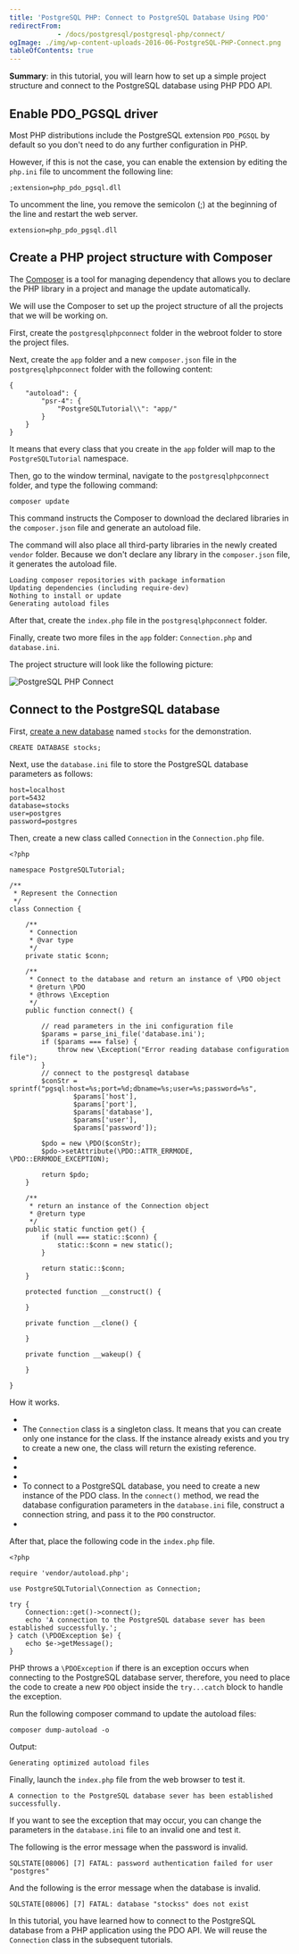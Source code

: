 ```yaml
---
title: 'PostgreSQL PHP: Connect to PostgreSQL Database Using PDO'
redirectFrom: 
            - /docs/postgresql/postgresql-php/connect/
ogImage: ./img/wp-content-uploads-2016-06-PostgreSQL-PHP-Connect.png
tableOfContents: true
---
```



**Summary**: in this tutorial, you will learn how to set up a simple project structure and connect to the PostgreSQL database using PHP PDO API.





## Enable PDO_PGSQL driver





Most PHP distributions include the PostgreSQL extension `PDO_PGSQL` by default so you don't need to do any further configuration in PHP.





However, if this is not the case, you can enable the extension by editing the `php.ini` file to uncomment the following line:





```
;extension=php_pdo_pgsql.dll
```





To uncomment the line, you remove the semicolon (;) at the beginning of the line and restart the web server.





```
extension=php_pdo_pgsql.dll
```





## Create a PHP project structure with Composer





The [Composer](http://Composer) is a tool for managing dependency that allows you to declare the PHP library in a project and manage the update automatically.





We will use the Composer to set up the project structure of all the projects that we will be working on.





First, create the `postgresqlphpconnect` folder in the webroot folder to store the project files.





Next, create the `app` folder and a new `composer.json` file in the `postgresqlphpconnect` folder with the following content:





```
{
    "autoload": {
        "psr-4": {
            "PostgreSQLTutorial\\": "app/"
        }
    }
}
```





It means that every class that you create in the `app` folder will map to the `PostgreSQLTutorial` namespace.





Then, go to the window terminal, navigate to the `postgresqlphpconnect` folder, and type the following command:





```
composer update
```





This command instructs the Composer to download the declared libraries in the `composer.json` file and generate an autoload file.





The command will also place all third-party libraries in the newly created `vendor` folder. Because we don't declare any library in the `composer.json` file, it generates the autoload file.





```
Loading composer repositories with package information
Updating dependencies (including require-dev)
Nothing to install or update
Generating autoload files
```





After that, create the `index.php` file in the `postgresqlphpconnect` folder.





Finally, create two more files in the `app` folder: `Connection.php` and `database.ini`.





The project structure will look like the following picture:





![PostgreSQL PHP Connect](./img/wp-content-uploads-2016-06-PostgreSQL-PHP-Connect.png)





## Connect to the PostgreSQL database





First, [create a new database](https://www.postgresqltutorial.com/postgresql-administration/postgresql-create-database/) named `stocks` for the demonstration.





```
CREATE DATABASE stocks;
```





Next, use the `database.ini` file to store the PostgreSQL database parameters as follows:





```
host=localhost
port=5432
database=stocks
user=postgres
password=postgres
```





Then, create a new class called `Connection` in the `Connection.php` file.





```
<?php

namespace PostgreSQLTutorial;

/**
 * Represent the Connection
 */
class Connection {

    /**
     * Connection
     * @var type
     */
    private static $conn;

    /**
     * Connect to the database and return an instance of \PDO object
     * @return \PDO
     * @throws \Exception
     */
    public function connect() {

        // read parameters in the ini configuration file
        $params = parse_ini_file('database.ini');
        if ($params === false) {
            throw new \Exception("Error reading database configuration file");
        }
        // connect to the postgresql database
        $conStr = sprintf("pgsql:host=%s;port=%d;dbname=%s;user=%s;password=%s",
                $params['host'],
                $params['port'],
                $params['database'],
                $params['user'],
                $params['password']);

        $pdo = new \PDO($conStr);
        $pdo->setAttribute(\PDO::ATTR_ERRMODE, \PDO::ERRMODE_EXCEPTION);

        return $pdo;
    }

    /**
     * return an instance of the Connection object
     * @return type
     */
    public static function get() {
        if (null === static::$conn) {
            static::$conn = new static();
        }

        return static::$conn;
    }

    protected function __construct() {

    }

    private function __clone() {

    }

    private function __wakeup() {

    }

}
```





How it works.





- 
- The `Connection` class is a singleton class. It means that you can create only one instance for the class. If the instance already exists and you try to create a new one, the class will return the existing reference.
- 
-
- 
- To connect to a PostgreSQL database, you need to create a new instance of the PDO class. In the `connect()` method, we read the database configuration parameters in the `database.ini` file, construct a connection string, and pass it to the `PDO` constructor.
- 





After that, place the following code in the `index.php` file.





```
<?php

require 'vendor/autoload.php';

use PostgreSQLTutorial\Connection as Connection;

try {
    Connection::get()->connect();
    echo 'A connection to the PostgreSQL database sever has been established successfully.';
} catch (\PDOException $e) {
    echo $e->getMessage();
}
```





PHP throws a `\PDOException` if there is an exception occurs when connecting to the PostgreSQL database server, therefore, you need to place the code to create a new `PDO` object inside the `try...catch` block to handle the exception.





Run the following composer command to update the autoload files:





```
composer dump-autoload -o
```





Output:





```
Generating optimized autoload files
```





Finally, launch the `index.php` file from the web browser to test it.





```
A connection to the PostgreSQL database sever has been established successfully.
```





If you want to see the exception that may occur, you can change the parameters in the `database.ini` file to an invalid one and test it.





The following is the error message when the password is invalid.





```
SQLSTATE[08006] [7] FATAL: password authentication failed for user "postgres"
```





And the following is the error message when the database is invalid.





```
SQLSTATE[08006] [7] FATAL: database "stockss" does not exist
```





In this tutorial, you have learned how to connect to the PostgreSQL database from a PHP application using the PDO API. We will reuse the `Connection` class in the subsequent tutorials.


